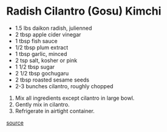 # Radish Cilantro (Gosu) Kimchi

* 1.5 lbs daikon radish, julienned
* 2 tbsp apple cider vinegar
* 1 tbsp fish sauce
* 1/2 tbsp plum extract
* 1 tbsp garlic, minced
* 2 tsp salt, kosher or pink
* 1 1/2 tbsp sugar
* 2 1/2 tbsp gochugaru
* 2 tbsp roasted sesame seeds
* 2-3 bunches cilantro, roughly chopped

1. Mix all ingredients except cilantro in large bowl.
1. Gently mix in cilantro.
1. Refrigerate in airtight container.

[source](https://ahnestkitchen.com/food/cilantro-kimchi)
